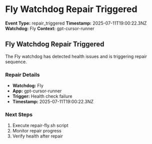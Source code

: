 # Fly Watchdog Repair Triggered

**Event Type:** repair_triggered
**Timestamp:** 2025-07-11T19:00:22.3NZ
**Watchdog:** Fly
**Context:** gpt-cursor-runner


## Fly Watchdog Repair Triggered

The Fly watchdog has detected health issues and is triggering repair sequence.

### Repair Details
- **Watchdog:** Fly
- **App:** gpt-cursor-runner
- **Trigger:** Health check failure
- **Timestamp:** 2025-07-11T19:00:22.3NZ

### Next Steps
1. Execute repair-fly.sh script
2. Monitor repair progress
3. Verify health after repair


